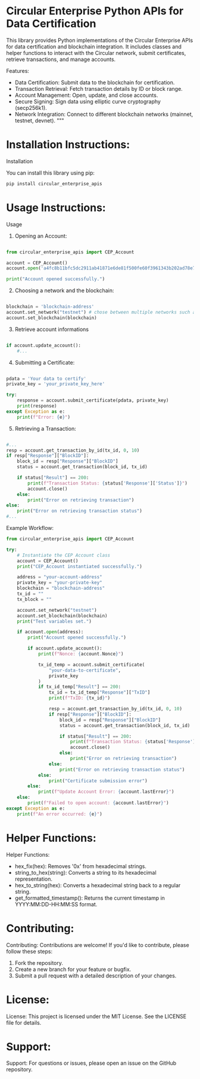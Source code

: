 # Circular Enterprise Python APIs for Data Certification

This library provides Python implementations of the Circular Enterprise APIs
for data certification and blockchain integration. It includes classes and
helper functions to interact with the Circular network, submit certificates,
retrieve transactions, and manage accounts.

Features:
- Data Certification: Submit data to the blockchain for certification.
- Transaction Retrieval: Fetch transaction details by ID or block range.
- Account Management: Open, update, and close accounts.
- Secure Signing: Sign data using elliptic curve cryptography (secp256k1).
- Network Integration: Connect to different blockchain networks (mainnet, testnet, devnet).
"""

# Installation Instructions:

Installation

You can install this library using pip:

```sh
pip install circular_enterprise_apis
```

# Usage Instructions:

Usage

1. Opening an Account:
```python

from circular_enterprise_apis import CEP_Account

account = CEP_Account()
account.open('a4fc8b11bfc5dc2911ab41871e6de81f500fe60f3961343b202ad78e7e297ea08')

print("Account opened successfully.")
```
2. Choosing a network and the blockchain:
```python

blockchain = 'blockchain-address'
account.set_network("testnet") # chose between multiple networks such as testnet, devnet and mainnet
account.set_blockchain(blockchain)
```
3. Retrieve account informations
```python

if account.update_account():
    #...
```
4. Submitting a Certificate:
```python

pdata = 'Your data to certify'
private_key = 'your_private_key_here'

try:
    response = account.submit_certificate(pdata, private_key)
    print(response)
except Exception as e:
    print(f"Error: {e}")
```
5. Retrieving a Transaction:
```python

#...
resp = account.get_transaction_by_id(tx_id, 0, 10)
if resp["Response"]["BlockID"]:
    block_id = resp["Response"]["BlockID"]
    status = account.get_transaction(block_id, tx_id)

    if status["Result"] == 200:
        print(f"Transaction Status: {status['Response']['Status']}")
        account.close()
    else:
        print("Error on retrieving transaction")
else:
    print("Error on retrieving transaction status")
#...
```
Example Workflow:
```python
from circular_enterprise_apis import CEP_Account

try:
    # Instantiate the CEP Account class
    account = CEP_Account()
    print("CEP_Account instantiated successfully.")

    address = "your-account-address"
    private_key = "your-private-key"
    blockchain = "blockchain-address"
    tx_id = ""
    tx_block = ""

    account.set_network("testnet")
    account.set_blockchain(blockchain)
    print("Test variables set.")

    if account.open(address):
        print("Account opened successfully.")

        if account.update_account():
            print(f"Nonce: {account.Nonce}")

            tx_id_temp = account.submit_certificate(
                "your-data-to-certificate",
                private_key
            )
            if tx_id_temp["Result"] == 200:
                tx_id = tx_id_temp["Response"]["TxID"]
                print(f"TxID: {tx_id}")

                resp = account.get_transaction_by_id(tx_id, 0, 10)
                if resp["Response"]["BlockID"]:
                    block_id = resp["Response"]["BlockID"]
                    status = account.get_transaction(block_id, tx_id)

                    if status["Result"] == 200:
                        print(f"Transaction Status: {status['Response']['Status']}")
                        account.close()
                    else:
                        print("Error on retrieving transaction")
                else:
                    print("Error on retrieving transaction status")
            else:
                print("Certificate submission error")
        else:
            print(f"Update Account Error: {account.lastError}")
    else:
        print(f"Failed to open account: {account.lastError}")
except Exception as e:
    print(f"An error occurred: {e}")

```

# Helper Functions:

Helper Functions:
- hex_fix(hex): Removes '0x' from hexadecimal strings.
- string_to_hex(string): Converts a string to its hexadecimal representation.
- hex_to_string(hex): Converts a hexadecimal string back to a regular string.
- get_formatted_timestamp(): Returns the current timestamp in YYYY:MM:DD-HH:MM:SS format.


# Contributing:


Contributing:
Contributions are welcome! If you'd like to contribute, please follow these steps:
1. Fork the repository.
2. Create a new branch for your feature or bugfix.
3. Submit a pull request with a detailed description of your changes.

# License:

License:
This project is licensed under the MIT License. See the LICENSE file for details.

# Support:

Support:
For questions or issues, please open an issue on the GitHub repository.
